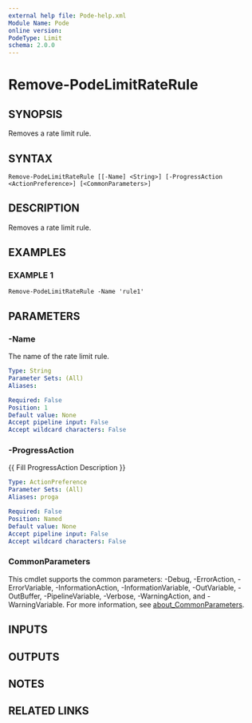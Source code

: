 ```yaml
---
external help file: Pode-help.xml
Module Name: Pode
online version:
PodeType: Limit
schema: 2.0.0
---
```


# Remove-PodeLimitRateRule

## SYNOPSIS
Removes a rate limit rule.

## SYNTAX

```
Remove-PodeLimitRateRule [[-Name] <String>] [-ProgressAction <ActionPreference>] [<CommonParameters>]
```

## DESCRIPTION
Removes a rate limit rule.

## EXAMPLES

### EXAMPLE 1
```
Remove-PodeLimitRateRule -Name 'rule1'
```

## PARAMETERS

### -Name
The name of the rate limit rule.

```yaml
Type: String
Parameter Sets: (All)
Aliases:

Required: False
Position: 1
Default value: None
Accept pipeline input: False
Accept wildcard characters: False
```

### -ProgressAction
{{ Fill ProgressAction Description }}

```yaml
Type: ActionPreference
Parameter Sets: (All)
Aliases: proga

Required: False
Position: Named
Default value: None
Accept pipeline input: False
Accept wildcard characters: False
```

### CommonParameters
This cmdlet supports the common parameters: -Debug, -ErrorAction, -ErrorVariable, -InformationAction, -InformationVariable, -OutVariable, -OutBuffer, -PipelineVariable, -Verbose, -WarningAction, and -WarningVariable. For more information, see [about_CommonParameters](http://go.microsoft.com/fwlink/?LinkID=113216).

## INPUTS

## OUTPUTS

## NOTES

## RELATED LINKS
